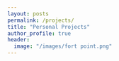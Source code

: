 ```yaml
---
layout: posts
permalink: /projects/
title: "Personal Projects"
author_profile: true
header:
  image: "/images/fort point.png"
---
```



